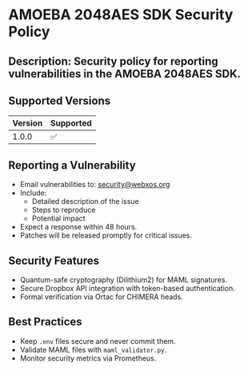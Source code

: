 # AMOEBA 2048AES SDK Security Policy

## Description: Security policy for reporting vulnerabilities in the AMOEBA 2048AES SDK.

## Supported Versions
| Version | Supported          |
|---------|--------------------|
| 1.0.0   | ✅                 |

## Reporting a Vulnerability
- Email vulnerabilities to: security@webxos.org
- Include:
  - Detailed description of the issue
  - Steps to reproduce
  - Potential impact
- Expect a response within 48 hours.
- Patches will be released promptly for critical issues.

## Security Features
- Quantum-safe cryptography (Dilithium2) for MAML signatures.
- Secure Dropbox API integration with token-based authentication.
- Formal verification via Ortac for CHIMERA heads.

## Best Practices
- Keep `.env` files secure and never commit them.
- Validate MAML files with `maml_validator.py`.
- Monitor security metrics via Prometheus.
